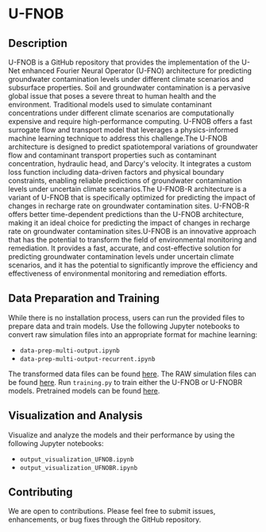# U-FNOB
## Description
U-FNOB is a GitHub repository that provides the implementation of the U-Net enhanced Fourier Neural Operator (U-FNO) architecture for predicting groundwater contamination levels under different climate scenarios and subsurface properties. Soil and groundwater contamination is a pervasive global issue that poses a severe threat to human health and the environment. Traditional models used to simulate contaminant concentrations under different climate scenarios are computationally expensive and require high-performance computing. U-FNOB offers a fast surrogate flow and transport model that leverages a physics-informed machine learning technique to address this challenge.The U-FNOB architecture is designed to predict spatiotemporal variations of groundwater flow and contaminant transport properties such as contaminant concentration, hydraulic head, and Darcy's velocity. It integrates a custom loss function including data-driven factors and physical boundary constraints, enabling reliable predictions of groundwater contamination levels under uncertain climate scenarios.The U-FNOB-R architecture is a variant of U-FNOB that is specifically optimized for predicting the impact of changes in recharge rate on groundwater contamination sites. U-FNOB-R offers better time-dependent predictions than the U-FNOB architecture, making it an ideal choice for predicting the impact of changes in recharge rate on groundwater contamination sites.U-FNOB is an innovative approach that has the potential to transform the field of environmental monitoring and remediation. It provides a fast, accurate, and cost-effective solution for predicting groundwater contamination levels under uncertain climate scenarios, and it has the potential to significantly improve the efficiency and effectiveness of environmental monitoring and remediation efforts.
## Data Preparation and Training
While there is no installation process, users can run the provided files to prepare data and train models. Use the following Jupyter notebooks to convert raw simulation files into an appropriate format for machine learning:

- `data-prep-multi-output.ipynb`
- `data-prep-multi-output-recurrent.ipynb`

The transformed data files can be found [here](https://console.cloud.google.com/storage/browser/us-digitaltwiner-pub-features/srs_farea_ensemble_simulations_dataset/processed_sim_data).
The RAW simulation files can be found [here](https://console.cloud.google.com/storage/browser/us-digitaltwiner-pub-features/srs_farea_ensemble_simulations_dataset).
Run `training.py` to train either the U-FNOB or U-FNOBR models. 
Pretrained models can be found [here](https://console.cloud.google.com/storage/browser/us-digitaltwiner-pub-features/srs_farea_ensemble_simulations_dataset/final_models).

## Visualization and Analysis
Visualize and analyze the models and their performance by using the following Jupyter notebooks:

- `output_visualization_UFNOB.ipynb`
- `output_visualization_UFNOBR.ipynb`

## Contributing
We are open to contributions. Please feel free to submit issues, enhancements, or bug fixes through the GitHub repository.
